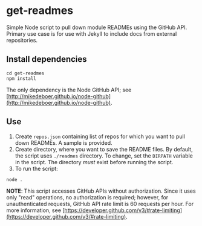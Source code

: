 # get-readmes
Simple Node script to pull down module READMEs using the GitHub API.
Primary use case is for use with Jekyll to include docs from external repositories.

## Install dependencies

```
cd get-readmes
npm install
```

The only dependency is the Node GitHub API; see [http://mikedeboer.github.io/node-github](http://mikedeboer.github.io/node-github). 

## Use

1. Create `repos.json` containing list of repos for which you want to pull down READMEs.  A sample is provided.
1. Create directory, where you want to save the README files.  By default, the script
uses `./readmes` directory.  To change, set the `DIRPATH` variable in the script.  The directory _must_ exist before running the script.
1. To run the script:
```
node .
```

**NOTE**: This script accesses GitHub APIs without authorization.  Since it uses only
"read" operations, no authorization is required; however, for unauthenticated requests, GitHub API rate limit is 60 requests per hour. For more information, see [https://developer.github.com/v3/#rate-limiting](https://developer.github.com/v3/#rate-limiting).

